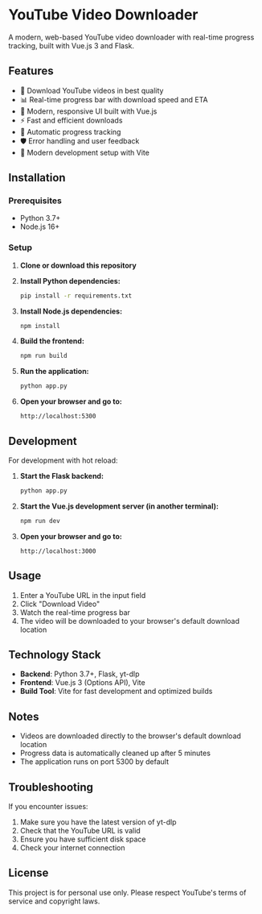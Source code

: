 # YouTube Video Downloader

A modern, web-based YouTube video downloader with real-time progress tracking, built with Vue.js 3 and Flask.

## Features

- 🎥 Download YouTube videos in best quality
- 📊 Real-time progress bar with download speed and ETA
- 🎨 Modern, responsive UI built with Vue.js
- ⚡ Fast and efficient downloads
- 🔄 Automatic progress tracking
- 🛡️ Error handling and user feedback
- 🔧 Modern development setup with Vite

## Installation

### Prerequisites
- Python 3.7+
- Node.js 16+

### Setup

1. **Clone or download this repository**

2. **Install Python dependencies:**
   ```bash
   pip install -r requirements.txt
   ```

3. **Install Node.js dependencies:**
   ```bash
   npm install
   ```

4. **Build the frontend:**
   ```bash
   npm run build
   ```

5. **Run the application:**
   ```bash
   python app.py
   ```

6. **Open your browser and go to:**
   ```
   http://localhost:5300
   ```

## Development

For development with hot reload:

1. **Start the Flask backend:**
   ```bash
   python app.py
   ```

2. **Start the Vue.js development server (in another terminal):**
   ```bash
   npm run dev
   ```

3. **Open your browser and go to:**
   ```
   http://localhost:3000
   ```

## Usage

1. Enter a YouTube URL in the input field
2. Click "Download Video"
3. Watch the real-time progress bar
4. The video will be downloaded to your browser's default download location

## Technology Stack

- **Backend**: Python 3.7+, Flask, yt-dlp
- **Frontend**: Vue.js 3 (Options API), Vite
- **Build Tool**: Vite for fast development and optimized builds

## Notes

- Videos are downloaded directly to the browser's default download location
- Progress data is automatically cleaned up after 5 minutes
- The application runs on port 5300 by default

## Troubleshooting

If you encounter issues:

1. Make sure you have the latest version of yt-dlp
2. Check that the YouTube URL is valid
3. Ensure you have sufficient disk space
4. Check your internet connection

## License

This project is for personal use only. Please respect YouTube's terms of service and copyright laws.